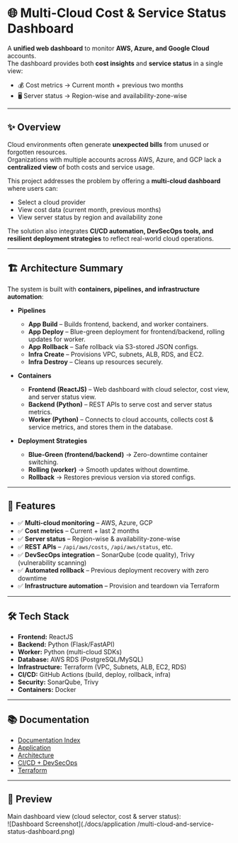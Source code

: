 # 🌐 Multi-Cloud Cost & Service Status Dashboard

A **unified web dashboard** to monitor **AWS, Azure, and Google Cloud** accounts.  
The dashboard provides both **cost insights** and **service status** in a single view:  
- 💰 Cost metrics → Current month + previous two months  
- 🖥️ Server status → Region-wise and availability-zone-wise  

---

## ✨ Overview

Cloud environments often generate **unexpected bills** from unused or forgotten resources.  
Organizations with multiple accounts across AWS, Azure, and GCP lack a **centralized view** of both costs and service usage.  

This project addresses the problem by offering a **multi-cloud dashboard** where users can:  
- Select a cloud provider  
- View cost data (current month, previous months)  
- View server status by region and availability zone  

The solution also integrates **CI/CD automation, DevSecOps tools, and resilient deployment strategies** to reflect real-world cloud operations.

---

## 🏗️ Architecture Summary

The system is built with **containers, pipelines, and infrastructure automation**:

- **Pipelines**
  - **App Build** – Builds frontend, backend, and worker containers.  
  - **App Deploy** – Blue-green deployment for frontend/backend, rolling updates for worker.  
  - **App Rollback** – Safe rollback via S3-stored JSON configs.  
  - **Infra Create** – Provisions VPC, subnets, ALB, RDS, and EC2.  
  - **Infra Destroy** – Cleans up resources securely.  

- **Containers**
  - **Frontend (ReactJS)** – Web dashboard with cloud selector, cost view, and server status view.  
  - **Backend (Python)** – REST APIs to serve cost and server status metrics.  
  - **Worker (Python)** – Connects to cloud accounts, collects cost & service metrics, and stores them in the database.  

- **Deployment Strategies**
  - **Blue-Green (frontend/backend)** → Zero-downtime container switching.  
  - **Rolling (worker)** → Smooth updates without downtime.  
  - **Rollback** → Restores previous version via stored configs.  

---

## 🚀 Features

- ✅ **Multi-cloud monitoring** – AWS, Azure, GCP  
- ✅ **Cost metrics** – Current + last 2 months  
- ✅ **Server status** – Region-wise & availability-zone-wise  
- ✅ **REST APIs** – `/api/aws/costs`, `/api/aws/status`, etc.  
- ✅ **DevSecOps integration** – SonarQube (code quality), Trivy (vulnerability scanning)  
- ✅ **Automated rollback** – Previous deployment recovery with zero downtime  
- ✅ **Infrastructure automation** – Provision and teardown via Terraform  

---

## 🛠️ Tech Stack

- **Frontend:** ReactJS  
- **Backend:** Python (Flask/FastAPI)  
- **Worker:** Python (multi-cloud SDKs)  
- **Database:** AWS RDS (PostgreSQL/MySQL)  
- **Infrastructure:** Terraform (VPC, Subnets, ALB, EC2, RDS)  
- **CI/CD:** GitHub Actions (build, deploy, rollback, infra)  
- **Security:** SonarQube, Trivy  
- **Containers:** Docker  

---

## 📚 Documentation

- [Documentation Index](./docs/README.md)  
- [Application](./docs/application/README.md)  
- [Architecture](./docs/architecture/README.md)  
- [CI/CD + DevSecOps](./docs/ci-cd/README.md)  
- [Terraform](./docs/terraform/README.md)  

---

## 📸 Preview

Main dashboard view (cloud selector, cost & server status):  
![Dashboard Screenshot](./docs/application
/multi-cloud-and-service-status-dashboard.png)
